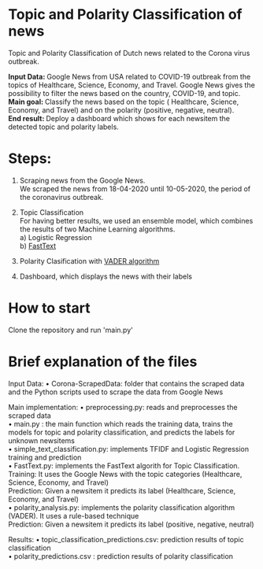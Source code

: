 # Topic and Polarity Classification of news
Topic and Polarity Classification of Dutch news related to the Corona virus outbreak. 

<strong> Input Data: </strong> Google News from USA related to COVID-19 outbreak from the topics of Healthcare, Science, Economy, and Travel. Google News gives the possibility to filter the news based on the country, COVID-19, and topic. </br>
<strong> Main goal: </strong> Classify the news based on the topic ( Healthcare, Science, Economy, and Travel) and on the polarity (positive, negative, neutral).</br>
<strong> End result: </strong> Deploy a dashboard which shows for each newsitem the detected topic and polarity labels.</br>

# <strong>Steps: </strong></br>

1) Scraping news from the Google News. </br>
We scraped the news from 18-04-2020 until 10-05-2020, the period of the coronavirus outbreak. </br>

2) Topic Classification</br>
For having better results, we used an ensemble model, which combines the results of two Machine Learning algorithms. </br>
  a) Logistic Regression</br>
  b) [FastText](https://fasttext.cc/)</br>
3) Polarity Clasification with [VADER algorithm](https://github.com/cjhutto/vaderSentiment)</br>

4) Dashboard, which displays the news with their labels</br>

# How to start

Clone the repository and run 'main.py'</br>

# Brief explanation of the files</br>
Input Data:
• Corona-ScrapedData: folder that contains the scraped data and the Python scripts used to scrape the data from Google News</br>

Main implementation:
• preprocessing.py: reads and preprocesses the scraped data</br>
• main.py : the main function which reads the training data, trains the models for topic and polarity classification, and predicts the labels for unknown newsitems</br>
• simple_text_classification.py: implements TFIDF and Logistic Regression training and prediction</br>
• FastText.py: implements the FastText algorith for Topic Classification. </br>
     Training: It uses the Google News with the topic categories (Healthcare, Science, Economy, and Travel) </br>
     Prediction: Given a newsitem it predicts its label (Healthcare, Science, Economy, and Travel)</br>
• polarity_analysis.py: implements the polarity classification algorithm (VADER). It uses a rule-based technique </br>
     Prediction: Given a newsitem it predicts its label (positive, negative, neutral)</br>

Results: 
• topic_classification_predictions.csv: prediction results of topic classification</br>
• polarity_predictions.csv : prediction results of polarity classification</br>



